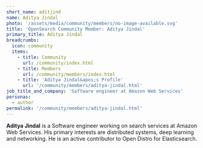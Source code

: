 ```yaml
---
short_name: aditjind
name: Aditya Jindal
photo: '/assets/media/community/members/no-image-available.svg'
title: 'OpenSearch Community Member: Aditya Jindal'
primary_title: Aditya Jindal
breadcrumbs:
  icon: community
  items:
    - title: Community
      url: /community/index.html
    - title: Members
      url: /community/members/index.html
    - title: 'Aditya Jindal&apos;s Profile'
      url: '/community/members/aditya-jindal.html'
job_title_and_company: 'Software engineer at Amazon Web Services'
personas:
  - author
permalink: '/community/members/aditya-jindal.html'
---
```


**Aditya Jindal** is a Software engineer working on search services at Amazon Web Services. His primary interests are distributed systems, deep learning and networking. He is an active contributor to Open Distro for Elasticsearch.